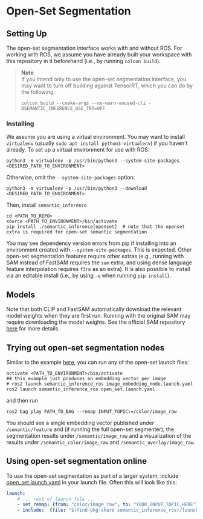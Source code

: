 # Open-Set Segmentation

## Setting Up

The open-set segmentation interface works with and without ROS. For working with ROS, we assume you have already built your workspace with this repository in it beforehand (i.e., by running `colcon build`).

> **Note </br>**
> If you intend only to use the open-set segmentation interface, you may want to turn off building against TensorRT, which you can do by the following:
> ```shell
> colcon build --cmake-args --no-warn-unused-cli -DSEMANTIC_INFERENCE_USE_TRT=OFF
> ```

### Installing

We assume you are using a virtual environment. You may want to install `virtualenv` (usually `sudo apt install python3-virtualenv`) if you haven't already.
To set up a virtual environment for use with ROS:
```shell
python3 -m virtualenv -p /usr/bin/python3 --system-site-packages <DESIRED_PATH_TO_ENVIRONMENT>
```
Otherwise, omit the ``--system-site-packages`` option:
```shell
python3 -m virtualenv -p /usr/bin/python3 --download <DESIRED_PATH_TO_ENVIRONMENT>
```

Then, install `semantic_inference`
```shell
cd <PATH_TO_REPO>
source <PATH_TO_ENVIRONMENT>/bin/activate
pip install ./semantic_inference[openset]  # note that the openset extra is required for open-set semantic segmentation
```
You may see dependency version errors from pip if installing into an environment created with `--system-site-packages`. This is expected.
Other open-set segmentation features require other extras (e.g., running with SAM instead of FastSAM requires the `sam` extra, and using dense language feature interpolation requires `f3rm` as an extra).
It is also possible to install via an editable install (i.e., by using `-e` when running `pip install`).

## Models

Note that both CLIP and FastSAM automatically download the relevant model weights when they are first run.
Running with the original SAM may require downloading the model weights. See the official SAM repository [here](https://github.com/facebookresearch/segment-anything) for more details.

## Trying out open-set segmentation nodes

Similar to the example [here](../README.md#usage), you can run any of the open-set launch files:

```shell
activate <PATH_TO_ENVIRONMENT>/bin/activate
## this example just produces an embedding vector per image
# ros2 launch semantic_inference_ros image_embedding_node.launch.yaml
ros2 launch semantic_inference_ros open_set.launch.yaml
```
and then run
```shell
ros2 bag play PATH_TO_BAG --remap INPUT_TOPIC:=/color/image_raw
```

You should see a single embedding vector published under `/semantic/feature` and (if running the full open-set segmenter), the segmentation results under `/semantic/image_raw` and a visualization of the results under `/semantic_color/image_raw` and `/semantic_overlay/image_raw`.

## Using open-set segmentation online

To use the open-set segmentation as part of a larger system, include [open_set.launch.yaml](../semantic_inference_ros/launch/open_set.launch.yaml) in your launch file. Often this will look like this:
```yaml
launch:
    # ... rest of launch file ...
    - set_remap: {from: "color/image_raw", to: "YOUR_INPUT_TOPIC_HERE"}
    - include:  {file: "$(find-pkg-share semantic_inference_ros)/launch/opsen_set.launch.yaml"}
```
